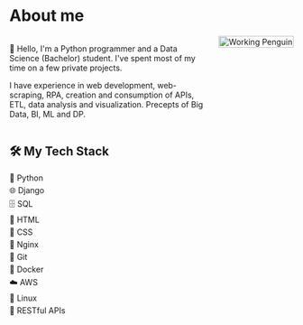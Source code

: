 <!DOCTYPE html>
<html lang="en">
<head>
    <meta charset="UTF-8">
    <title>GitHub Profile README</title>
    <style>
        .container {
            display: flex;
            align-items: flex-start;
        }
        .text-section {
            flex: 1;
            margin-right: 20px;
        }
        .image-section {
            max-width: 480px;
        }
        .image-section img {
            width: 100%;
            height: auto;
        }
        ul {
            list-style: none;
            padding: 0;
        }
        ul li {
            margin-bottom: 5px;
        }
    </style>
</head>
<body>
    <h1>About me</h1>
    <div class="container">
        <div class="text-section">
            <p>👋 Hello, I'm a Python programmer and a Data Science (Bachelor) student. I've spent most of my time on a few private projects.</p>
            <p>I have experience in web development, web-scraping, RPA, creation and consumption of APIs, ETL, data analysis and visualization. Precepts of Big Data, BI, ML and DP.</p>
        </div>
        <div class="image-section">
            <img src="https://i.giphy.com/QDjpIL6oNCVZ4qzGs7.webp" alt="Working Penguin">
        </div>
    </div>
    <h2>🛠️ My Tech Stack</h2>
    <ul>
        <li>🐍 Python</li>
        <li>🌐 Django</li>
        <li>🗄️ SQL</li>
        <li>📄 HTML</li>
        <li>🎨 CSS</li>
        <li>🚀 Nginx</li>
        <li>🔧 Git</li>
        <li>🐳 Docker</li>
        <li>☁️ AWS</li>
        <li>🐧 Linux</li>
        <li>🔗 RESTful APIs</li>
    </ul>
</body>
</html>

